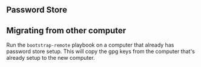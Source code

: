 Password Store
--------------

## Migrating from other computer

Run the `bootstrap-remote` playbook on a computer that already has password
store setup. This will copy the gpg keys from the computer that's already setup
to the new computer.
